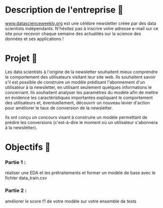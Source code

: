 # Description de l'entreprise 📇
www.datascienceweekly.org est une célèbre newsletter créée par des data scientists indépendants. N'hésitez pas à inscrire votre adresse e-mail sur ce site pour recevoir chaque semaine des actualités sur la science des données et ses applications !

# Projet 🚧
Les data scientists à l'origine de la newsletter souhaitent mieux comprendre le comportement des utilisateurs visitant leur site web. Ils souhaitent savoir s'il est possible de construire un modèle prédisant l'abonnement d'un utilisateur à la newsletter, en utilisant seulement quelques informations le concernant. Ils souhaitent analyser les paramètres du modèle afin de mettre en évidence les caractéristiques importantes expliquant le comportement des utilisateurs et, éventuellement, découvrir un nouveau levier d'action pour améliorer le taux de conversion de la newsletter.

Ils ont conçu un concours visant à construire un modèle permettant de prédire les conversions (c'est-à-dire le moment où un utilisateur s'abonnera à la newsletter).

# Objectifs 🎯

### Partie 1 : 
réaliser une EDA et les prétraitements et former un modèle de base avec le fichier data_train.csv
### Partie 2 : 
améliorer le score f1 de votre modèle sur votre ensemble de tests 
